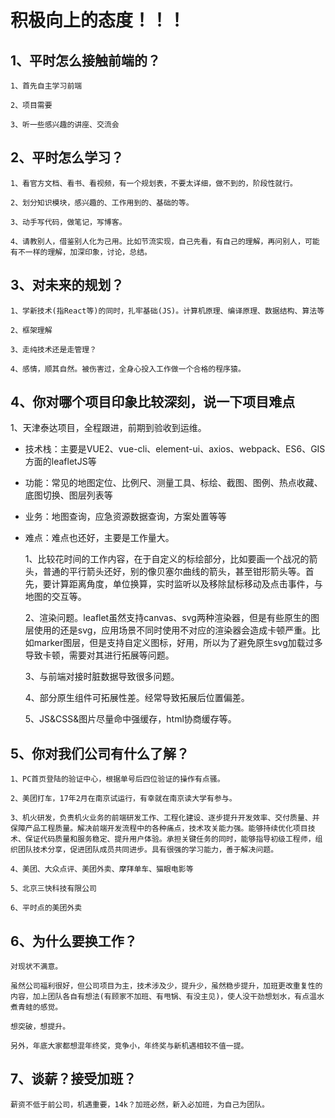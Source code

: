 # 积极向上的态度！！！

## 1、平时怎么接触前端的？

    1、首先自主学习前端

    2、项目需要

    3、听一些感兴趣的讲座、交流会

## 2、平时怎么学习？

    1、看官方文档、看书、看视频，有一个规划表，不要太详细，做不到的，阶段性就行。
    
    2、划分知识模块，感兴趣的、工作用到的、基础的等。

    3、动手写代码，做笔记，写博客。

    4、请教别人，借鉴别人化为己用。比如节流实现，自己先看，有自己的理解，再问别人，可能有不一样的理解，加深印象，讨论，总结。

## 3、对未来的规划？

    1、学新技术(指React等)的同时，扎牢基础(JS)。计算机原理、编译原理、数据结构、算法等

    2、框架理解
    
    3、走纯技术还是走管理？

    4、感情，顺其自然。被伤害过，全身心投入工作做一个合格的程序猿。

## 4、你对哪个项目印象比较深刻，说一下项目难点

1、天津泰达项目，全程跟进，前期到验收到运维。
 - 技术栈：主要是VUE2、vue-cli、element-ui、axios、webpack、ES6、GIS方面的leafletJS等
 - 功能：常见的地图定位、比例尺、测量工具、标绘、截图、图例、热点收藏、底图切换、图层列表等
 - 业务：地图查询，应急资源数据查询，方案处置等等
 - 难点：难点也还好，主要是工作量大。
 
    1、比较花时间的工作内容，在于自定义的标绘部分，比如要画一个战况的箭头，普通的平行箭头还好，别的像贝塞尔曲线的箭头，甚至钳形箭头等。首先，要计算距离角度，单位换算，实时监听以及移除鼠标移动及点击事件，与地图的交互等。

    2、渲染问题。leaflet虽然支持canvas、svg两种渲染器，但是有些原生的图层使用的还是svg，应用场景不同时使用不对应的渲染器会造成卡顿严重。比如marker图层，但是支持自定义图标，好用，所以为了避免原生svg加载过多导致卡顿，需要对其进行拓展等问题。

    3、与前端对接时脏数据导致很多问题。

    4、部分原生组件可拓展性差。经常导致拓展后位置偏差。

    5、JS&CSS&图片尽量命中强缓存，html协商缓存等。

## 5、你对我们公司有什么了解？

    1、PC首页登陆的验证中心，根据单号后四位验证的操作有点骚。

    2、美团打车，17年2月在南京试运行，有幸就在南京读大学有参与。

    3、机火研发，负责机火业务的前端研发工作、工程化建设、逐步提升开发效率、交付质量、并保障产品工程质量。解决前端开发流程中的各种痛点，技术攻关能力强。能够持续优化项目技术、保证代码质量和服务稳定、提升用户体验。承担关键任务的同时，能够指导初级工程师，组织团队技术分享，促进团队成员共同进步。具有很强的学习能力，善于解决问题。

    4、美团、大众点评、美团外卖、摩拜单车、猫眼电影等

    5、北京三快科技有限公司

    6、平时点的美团外卖

## 6、为什么要换工作？

    对现状不满意。
    
    虽然公司福利很好，但公司项目为主，技术涉及少，提升少，虽然稳步提升，加班更改重复性的内容，加上团队各自有想法(有顾家不加班、有甩锅、有没主见)，使人没干劲想划水，有点温水煮青蛙的感觉。
    
    想突破，想提升。

    另外，年底大家都想混年终奖，竞争小，年终奖与新机遇相较不值一提。
## 7、谈薪？接受加班？

    薪资不低于前公司，机遇重要，14k？加班必然，新入必加班，为自己为团队。